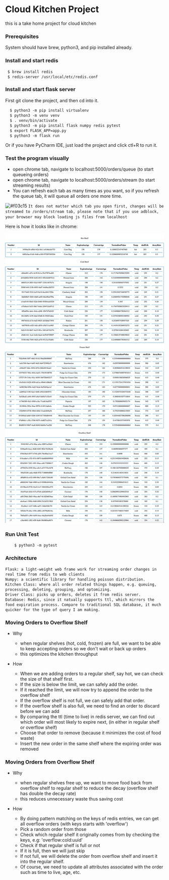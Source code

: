 # Cloud Kitchen Project
this is a take home project for cloud kitchen
 
 ### Prerequisites
 System should have brew, python3, and pip installed already.
 
 ### Install and start redis
 ``` 
  $ brew install redis
  $ redis-server /usr/local/etc/redis.conf
  ```
### Install and start flask server
First git clone the project, and then cd into it.
```
  $ python3 -m pip install virtualenv
  $ python3 -m venv venv
  $ . venv/bin/activate
  $ python3 -m pip install flask numpy redis pytest
  $ export FLASK_APP=app.py
  $ python3 -m flask run
 ```
Or if you have PyCharm IDE, just load the project and click ctl+R to run it.
### Test the program visually
  * open chrome tab, navigate to localhost:5000/orders/queue (to start queueing orders)
  * open chrome tab, navigate to localhost:5000/orders/stream (to start streaming results)
  * You can refresh each tab as many times as you want, so if you refresh the queue tab, it will queue all orders one more time.
  
  ![#f03c15](https://placehold.it/15/f03c15/000000?text=+) `It does not matter which tab you open first, changes will be streamed to /orders/stream tab, please note that if you use adblock, your browser may block loading js files from localhost`
  
  Here is how it looks like in chrome:
  
  ![alt text](https://raw.githubusercontent.com/alanzhao/cloudKitchenProject/master/static/images/sample.png)
  
### Run Unit Test
```
    $ python3 -m pytest
```

### Architecture
    Flask: a light-weight web frame work for streaming order changes in real time from redis to web clients
    Numpy: a scientific library for handling poisson distribution.
    Kitchen Class: where all order related things happen, e.g. queuing, processing, deleting, grouping, and optomizing.
    Driver Class: picks up orders, deletes it from redis server.
    Database: Redis, since it natually supports ttl, which mirrors the food expiration process. Compare to traditional SQL database, it much quicker for the type of query I am making.

    
    

### Moving Orders to Overflow Shelf
  * Why 
    - when regular shelves (hot, cold, frozen) are full, we want to be able to keep accepting orders so we don't wait or back up orders
    - this optimizes the kitchen throughput
    
  * How
    - When we are adding orders to a regular shelf, say hot, we can check the size of that shelf first.
    - If the size is below the limit, we can safely add the order.
    - If it reached the limit, we will now try to append the order to the overflow shelf
    - If the overflow shelf is not full, we can safely add that order.
    - If the overflow shelf is also full, we need to find an order to discard before we can add
    - By comparing the ttl (time to live) in redis server, we can find out which order will most likely to expire next, (in either in regular shelf or overflow shelf)
    - Choose that order to remove (because it minimizes the cost of food waste)
    - Insert the new order in the same shelf where the expiring order was removed
     
 ### Moving Orders from Overflow Shelf
  * Why 
    - when regular shelves free up, we want to move food back from overflow shelf to regular shelf to reduce the decay (overflow shelf has double the decay rate)
    - this reduces unnecessary waste thus saving cost
    
  * How
    - By doing pattern matching on the keys of redis entries, we can get all overflow orders (with keys starts with 'overflow')
    - Pick a random order from those
    - Check which regular shelf it originally comes from by checking the keys, e.g: 'overflow:cold:uuid'
    - Check if that regular shelf is full or not
    - If it is full, then we will just skip
    - If not full, we will delete the order from overflow shelf and insert it into the regular shelf.
    - Of course, we need to update all attributes associated with the order such as time to live, age, etc.